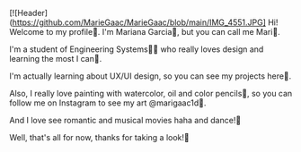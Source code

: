 [![Header](https://github.com/MarieGaac/MarieGaac/blob/main/IMG_4551.JPG]
Hi! Welcome to my profile💖. I'm Mariana Garcia🙋, but you can call me Mari🦋.

I'm a student of Engineering Systems👩‍💻 who really loves design and learning the most I can🌼.

I'm actually learning about UX/UI design, so you can see my projects here💐. 

Also, I really love painting with watercolor, oil and color pencils🎨, so you can follow me on Instagram to see my art @marigaac1d🥰. 

And I love see romantic and musical movies haha and dance!💃 

Well, that's all for now, thanks for taking a look!🌻
